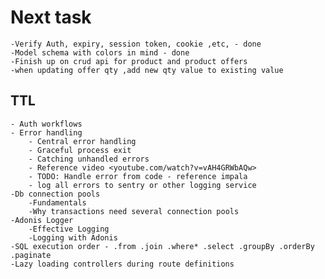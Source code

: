 # Next task

    -Verify Auth, expiry, session token, cookie ,etc, - done
    -Model schema with colors in mind - done
    -Finish up on crud api for product and product offers
    -when updating offer qty ,add new qty value to existing value

## TTL

    - Auth workflows
    - Error handling
        - Central error handling
        - Graceful process exit
        - Catching unhandled errors
        - Reference video <youtube.com/watch?v=vAH4GRWbAQw>
        - TODO: Handle error from code - reference impala
        - log all errors to sentry or other logging service
    -Db connection pools
        -Fundamentals
        -Why transactions need several connection pools
    -Adonis Logger
        -Effective Logging
        -Logging with Adonis
    -SQL execution order - .from .join .where* .select .groupBy .orderBy .paginate
    -Lazy loading controllers during route definitions
